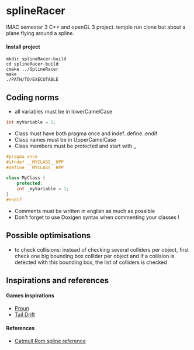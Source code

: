# splineRacer
IMAC semester 3 C++ and openGL 3 project. temple run clone but about a plane flying around a spline.

#### Install project
```shell
mkdir splineRacer-build
cd splineRacer-build
cmake ../SplineRacer
make
./PATH/TO/EXECUTABLE
```

## Coding norms

- all variables must be in lowerCamelCase
```c++
int myVariable = 1;
```

- Class must have both pragma once and indef..define..endif
- Class names must be in UpperCamelCase
- Class members must be protected and start with _ 

```c++
#pragma once
#ifndef __MYCLASS__HPP
#define __MYCLASS__HPP

class MyClass {
	protected:
    int _myVariable = 1;
}
#endif
```

- Comments must be written in english as much as possible
- Don't forget to use Doxigen syntax when commenting your classes !



## Possible optimisations

- to check collisions: instead of checking several colliders per object, first check one big bounding box collider per object and if a collision is detected with this bounding box, the list of colliders is checked 



## Inspirations and references

#### Games inspirations
- [Proun](http://www.proun-game.com)
- [Tail Drift](https://store.steampowered.com/app/330520/Tail_Drift/)

#### References
- [Catmull Rom spline reference](https://en.wikipedia.org/wiki/Cubic_Hermite_spline)